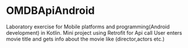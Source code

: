 # OMDBApiAndroid
Laboratory exercise for Mobile platforms and programming(Android development) in Kotlin.
Mini project using Retrofit for Api call
User enters movie title and gets info about the movie like (director,actors etc.)
